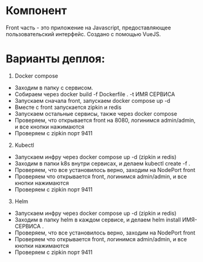 # Компонент

Front часть - это приложение на Javascript, предоставляющее пользовательский интерфейс. Создано с помощью VueJS.

# Варианты деплоя:

1. Docker compose
-    Заходим в папку с сервисом.
-    Собираем через docker build -f Dockerfile . -t ИМЯ СЕРВИСА
-    Запускаем сначала front, запускаем docker compose up -d
-    Вместе с front запускается zipkin и redis
-    Запускаем остальные сервисы, также через docker compose 
-    Проверяем, что открывается front на 8080, логинимся admin/admin, и все кнопки нажимаются
-    Проверяем с zipkin порт 9411
    
2. Kubectl
-    Запускаем инфру через docker compose up -d  (zipkin и redis)
-    Заходим в папки k8s внутри сервисах, и делаем kubectl create -f .
-    Проверяем, что все установилось верно, заходим на NodePort front 
-    Проверяем что открывается front, логинимся admin/admin, и все кнопки нажимаются
-    Проверяем с zipkin порт 9411

3. Helm
-    Запускаем инфру через docker compose up -d  (zipkin и redis)
-    Заходим в папку helm в каждом сервисе, и делаем helm install ИМЯ-СЕРВИСА .
-    Проверяем, что все установилось верно, заходим на NodePort front 
-    Проверяем что открывается front, логинимся admin/admin, и все кнопки нажимаются
-    Проверяем с zipkin порт 9411